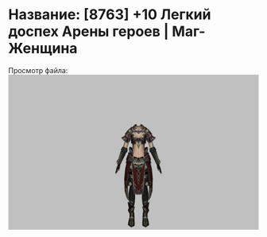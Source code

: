 # Название: [8763] +10 Легкий доспех Арены героев | Маг-Женщина

Просмотр файла:
![p050031.png](p050031.png)
